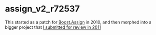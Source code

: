 # assign\_v2\_r72537

This started as a patch for [Boost.Assign](https://lists.boost.org/Archives/boost/2010/06/168028.php) in 2010, and then morphed into a bigger project that [I submitted for review in 2011](https://lists.boost.org/boost-announce/2011/06/0315.php)

